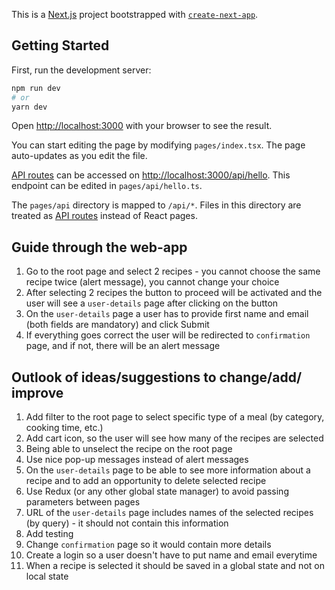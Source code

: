 This is a [Next.js](https://nextjs.org/) project bootstrapped with [`create-next-app`](https://github.com/vercel/next.js/tree/canary/packages/create-next-app).

## Getting Started

First, run the development server:

```bash
npm run dev
# or
yarn dev
```

Open [http://localhost:3000](http://localhost:3000) with your browser to see the result.

You can start editing the page by modifying `pages/index.tsx`. The page auto-updates as you edit the file.

[API routes](https://nextjs.org/docs/api-routes/introduction) can be accessed on [http://localhost:3000/api/hello](http://localhost:3000/api/hello). This endpoint can be edited in `pages/api/hello.ts`.

The `pages/api` directory is mapped to `/api/*`. Files in this directory are treated as [API routes](https://nextjs.org/docs/api-routes/introduction) instead of React pages.

## Guide through the web-app

1. Go to the root page and select 2 recipes - you cannot choose the same recipe twice (alert message), you cannot change your choice
2. After selecting 2 recipes the button to proceed will be activated and the user will see a `user-details` page after clicking on the button
3. On the `user-details` page a user has to provide first name and email (both fields are mandatory) and click Submit
4. If everything goes correct the user will be redirected to `confirmation` page, and if not, there will be an alert message

## Outlook of ideas/suggestions to change/add/ improve

1. Add filter to the root page to select specific type of a meal (by category, cooking time, etc.)
2. Add cart icon, so the user will see how many of the recipes are selected
3. Being able to unselect the recipe on the root page
4. Use nice pop-up messages instead of alert messages
5. On the `user-details` page to be able to see more information about a recipe and to add an opportunity to delete selected recipe
6. Use Redux (or any other global state manager) to avoid passing parameters between pages
7. URL of the `user-details` page includes names of the selected recipes (by query) - it should not contain this information
8. Add testing
9. Change `confirmation` page so it would contain more details
10. Create a login so a user doesn't have to put name and email everytime
11. When a recipe is selected it should be saved in a global state and not on local state